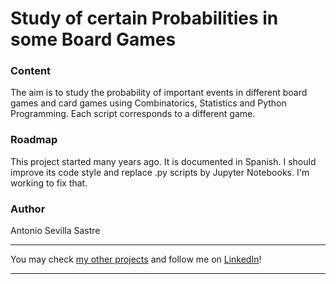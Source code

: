 # Study of certain Probabilities in some Board Games

### Content
The aim is to study the probability of important events in different board games and card games using Combinatorics, Statistics and Python Programming. Each script corresponds to a different game.

### Roadmap
This project started many years ago. It is documented in Spanish. I should improve its code style and replace .py scripts by Jupyter Notebooks. I'm working to fix that.

### Author
Antonio Sevilla Sastre

-----------------------------------------------------------------------------

You may check [my other projects](https://github.com/asevillasastre?tab=repositories) and follow me on [LinkedIn](https://www.linkedin.com/in/asevillasastre/)!

-----------------------------------------------------------------------------

